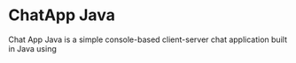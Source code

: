 <h1>ChatApp Java</h1>
<p>
  Chat App Java is a simple console-based client-server chat application built in Java using
</p> 
